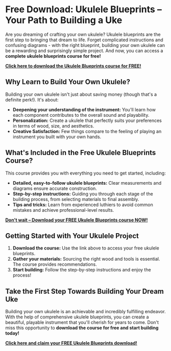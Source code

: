 # Free Download: Ukulele Blueprints – Your Path to Building a Uke

Are you dreaming of crafting your own ukulele? Ukulele blueprints are the first step to bringing that dream to life. Forget complicated instructions and confusing diagrams - with the right blueprint, building your own ukulele can be a rewarding and surprisingly simple project. And now, you can access a **complete ukulele blueprints course for free!**

[**Click here to download the Ukulele Blueprints course for FREE!**](https://udemywork.com/ukulele-blueprints)

## Why Learn to Build Your Own Ukulele?

Building your own ukulele isn't just about saving money (though that's a definite perk!). It's about:

*   **Deepening your understanding of the instrument:** You'll learn how each component contributes to the overall sound and playability.
*   **Personalization:** Create a ukulele that perfectly suits your preferences in terms of wood, size, and aesthetics.
*   **Creative Satisfaction:** Few things compare to the feeling of playing an instrument you built with your own hands.

## What's Included in the Free Ukulele Blueprints Course?

This course provides you with everything you need to get started, including:

*   **Detailed, easy-to-follow ukulele blueprints:** Clear measurements and diagrams ensure accurate construction.
*   **Step-by-step instructions:** Guiding you through each stage of the building process, from selecting materials to final assembly.
*   **Tips and tricks:** Learn from experienced luthiers to avoid common mistakes and achieve professional-level results.

[**Don't wait – Download your FREE Ukulele Blueprints course NOW!**](https://udemywork.com/ukulele-blueprints)

## Getting Started with Your Ukulele Project

1.  **Download the course:** Use the link above to access your free ukulele blueprints.
2.  **Gather your materials:** Sourcing the right wood and tools is essential. The course provides recommendations.
3.  **Start building:** Follow the step-by-step instructions and enjoy the process!

## Take the First Step Towards Building Your Dream Uke

Building your own ukulele is an achievable and incredibly fulfilling endeavor. With the help of comprehensive ukulele blueprints, you can create a beautiful, playable instrument that you'll cherish for years to come. Don't miss this opportunity to **download the course for free and start building today!**

[**Click here and claim your FREE Ukulele Blueprints download!**](https://udemywork.com/ukulele-blueprints)
